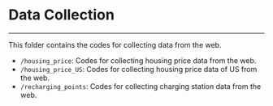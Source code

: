 # Data Collection
***
This folder contains the codes for collecting data from the web. 
- `/housing_price`: Codes for collecting housing price data from the web.
- `/housing_price_US`: Codes for collecting housing price data of US from the web.
- `/recharging_points`: Codes for collecting charging station data from the web.
